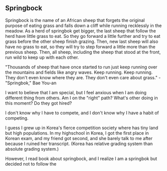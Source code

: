 ## Springbock

Springbock is the name of an African sheep that forgets the original purpose of eating grass and falls down a cliff while running recklessly in the meadow.
As a herd of springbok get bigger, the last sheep that follow the herd have little grass to eat. So they go forward a little further and try to eat grass before the other sheep finish grazing. Then, new last sheep will also have no grass to eat, so they will try to step forward a little more than the previous sheep. Then, all sheep, including the sheep that stood at the front, run wild to keep up with each other. 

"Thousands of sheep that have once started to run just keep running over the mountains and fields like angry waves. Keep running. Keep running. They don't even know where they are. They don't even care about grass." -"Springbok," Bae You-an


I want to believe that I am special, but I feel anxious when I am doing different thing from others.
Am I on the "right" path?
What's other doing in this moment? Do they got hired?

I don't know why I have to compete, and I don't know why I have a habit of competing.

I guess I grew up in Korea's fierce competition society where has tiny land but high populations.
In my highschool in Korea, I got the first place in Korean exam, and my friend got second, and she barely talk to me after because I ruined her transcript.
(Korea has relative grading system than absolute grading system.)

However, I read book about springbock, and I realize I am a springbok but decided not to follow the 
